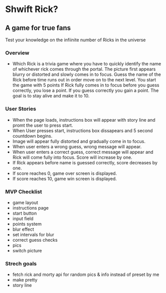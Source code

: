 # Shwift Rick?
## A game for true fans
Test your knowledge on the infiinite number of Ricks in the universe

### Overview
* Which Rick is a trivia game where you have to quickly identify the name of whichever rick comes through the portal. The picture first appears blurry or distorted and slowly comes in to focus. Guess the name of the Rick before time runs out in order move on to the next level. You start the game with 5 points
If Rick fully comes in to focus before you guess correctly, you lose a point.
If you guess correctly you gain a point. The goal is to stay alive and make it to 10.


### User Stories
* When the page loads, instructions box will appear with story line and promt the user to press start.
* When User presses start, instructions box dissapears and 5 second countdown begins.
* Image will appear fully distorted and gradually come in to focus.
* When user enters a wrong guess, wrong message will appear.
* When user enters a correct guess, correct message will appear and Rick will come fully into focus. Score will increase by one.
* If Rick appears before name is guessed correctly, score decreases by one.
* If score reaches 0, game over screen is displayed.
* If score reaches 10, game win screen is displayed.


### MVP Checklist
* game layout
* instructions page
* start button
* input field 
* points system
* blur effect
* set intervals for blur
* correct guess checks
* pics
* switch picture 

### Strech goals
* fetch rick and morty api for random pics & info instead of preset by me
* make pretty
* story line





